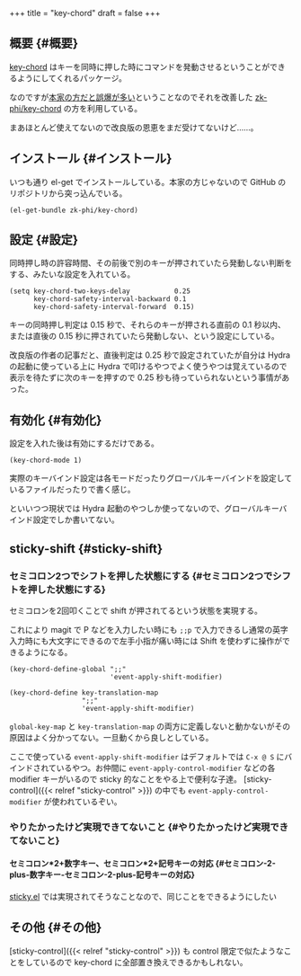 +++
title = "key-chord"
draft = false
+++

## 概要 {#概要}

[key-chord](https://github.com/emacsorphanage/key-chord) はキーを同時に押した時にコマンドを発動させるということができるようにしてくれるパッケージ。

なのですが[本家の方だと誤爆が多い](https://qiita.com/zk_phi/items/e70bc4c69b5a4755edd6)ということなのでそれを改善した [zk-phi/key-chord](https://github.com/zk-phi/key-chord/) の方を利用している。

まあほとんど使えてないので改良版の恩恵をまだ受けてないけど……。


## インストール {#インストール}

いつも通り el-get でインストールしている。本家の方じゃないので GitHub のリポジトリから突っ込んでいる。

```emacs-lisp
(el-get-bundle zk-phi/key-chord)
```


## 設定 {#設定}

同時押し時の許容時間、その前後で別のキーが押されていたら発動しない判断をする、みたいな設定を入れている。

```emacs-lisp
(setq key-chord-two-keys-delay           0.25
      key-chord-safety-interval-backward 0.1
      key-chord-safety-interval-forward  0.15)
```

キーの同時押し判定は 0.15 秒で、それらのキーが押される直前の 0.1 秒以内、または直後の 0.15 秒に押されていたら発動しない、という設定にしている。

改良版の作者の記事だと、直後判定は 0.25 秒で設定されていたが自分は Hydra の起動に使っている上に Hydra で叩けるやつでよく使うやつは覚えているので表示を待たずに次のキーを押すので 0.25 秒も待っていられないという事情があった。


## 有効化 {#有効化}

設定を入れた後は有効にするだけである。

```emacs-lisp
(key-chord-mode 1)
```

実際のキーバインド設定は各モードだったりグローバルキーバインドを設定しているファイルだったりで書く感じ。

といいつつ現状では Hydra 起動のやつしか使ってないので、グローバルキーバインド設定でしか書いてない。


## sticky-shift {#sticky-shift}


### セミコロン2つでシフトを押した状態にする {#セミコロン2つでシフトを押した状態にする}

セミコロンを2回叩くことで shift が押されてるという状態を実現する。

これにより magit で P などを入力したい時にも `;;p` で入力できるし通常の英字入力時にも大文字にできるので左手小指が痛い時には Shift を使わずに操作ができるようになる。

```emacs-lisp
(key-chord-define-global ";;"
                         'event-apply-shift-modifier)

(key-chord-define key-translation-map
                  ";;"
                  'event-apply-shift-modifier)
```

`global-key-map` と `key-translation-map` の両方に定義しないと動かないがその原因はよく分かってない。一旦動くから良しとしている。

ここで使っている `event-apply-shift-modifier` はデフォルトでは `C-x @ S` にバインドされているやつ。お仲間に `event-apply-control-modifier` などの各 modifier キーがいるので
sticky 的なことをやる上で便利な子達。
[sticky-control]({{< relref "sticky-control" >}}) の中でも `event-apply-control-modifier` が使われているぞい。


### やりたかったけど実現できてないこと {#やりたかったけど実現できてないこと}


#### セミコロン\*2+数字キー、セミコロン\*2+記号キーの対応 {#セミコロン-2-plus-数字キー-セミコロン-2-plus-記号キーの対応}

[sticky.el](https://www.emacswiki.org/emacs/sticky.el) では実現されてそうなことなので、同じことをできるようにしたい


## その他 {#その他}

[sticky-control]({{< relref "sticky-control" >}}) も control 限定で似たようなことをしているので
key-chord に全部置き換えできるかもしれない。
